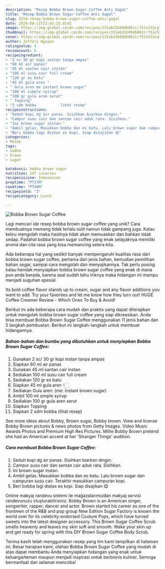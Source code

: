 ```yaml
---
description: "Resep Bobba Brown Sugar Coffee Anti Gagal"
title: "Resep Bobba Brown Sugar Coffee Anti Gagal"
slug: 5254-resep-bobba-brown-sugar-coffee-anti-gagal
date: 2020-08-11T22:43:25.014Z
image: https://img-global.cpcdn.com/recipes/231ab25b09db061c/751x532cq70/bobba-brown-sugar-coffee-foto-resep-utama.jpg
thumbnail: https://img-global.cpcdn.com/recipes/231ab25b09db061c/751x532cq70/bobba-brown-sugar-coffee-foto-resep-utama.jpg
cover: https://img-global.cpcdn.com/recipes/231ab25b09db061c/751x532cq70/bobba-brown-sugar-coffee-foto-resep-utama.jpg
author: Jeffery Nguyen
ratingvalue: 4
reviewcount: 6
recipeingredient:
- "2 sc 30 gr kopi instan tanpa ampas"
- "60 ml air panas"
- "45 ml santan cair instan"
- "100 ml susu cair full cream"
- "120 gr es batu"
- "45 ml gula aren "
- " Gula aren me instant brown sugar"
- "100 ml simple syirup"
- "100 gr gula aren serut"
- " Topping"
- "2 sdm bobba           lihat resep"
recipeinstructions:
- "Seduh kopi dg air panas. Sisihkan biarkan dingin."
- "Campur susu cair dan santan cair aduk rata. Sisihkan."
- "Ini brown sugar instan."
- "Ambil gelas. Masukkan bobba dan es batu. Lalu brown sugar dan campuran susu cair. Terakhir masukkan campuran kopi."
- "Beri bobba lagi diatas es kopi. Siap disajikan 😋"
categories:
- Resep
tags:
- bobba
- brown
- sugar

katakunci: bobba brown sugar 
nutrition: 147 calories
recipecuisine: Indonesian
preptime: "PT17M"
cooktime: "PT46M"
recipeyield: "3"
recipecategory: Lunch

---
```



![Bobba Brown Sugar Coffee](https://img-global.cpcdn.com/recipes/231ab25b09db061c/751x532cq70/bobba-brown-sugar-coffee-foto-resep-utama.jpg)

Lagi mencari ide resep bobba brown sugar coffee yang unik? Cara membuatnya memang tidak terlalu sulit namun tidak gampang juga. Kalau keliru mengolah maka hasilnya tidak akan memuaskan dan bahkan tidak sedap. Padahal bobba brown sugar coffee yang enak selayaknya memiliki aroma dan cita rasa yang bisa memancing selera kita.

Ada beberapa hal yang sedikit banyak mempengaruhi kualitas rasa dari bobba brown sugar coffee, pertama dari jenis bahan, kemudian pemilihan bahan segar, sampai cara mengolah dan menyajikannya. Tak perlu pusing kalau hendak menyiapkan bobba brown sugar coffee yang enak di mana pun anda berada, karena asal sudah tahu triknya maka hidangan ini mampu menjadi suguhan spesial.

Its bold coffee flavor stands up to cream, sugar and any flavor additions you want to add. Try your favorites and let me know how they turn out! HUGE Coffee Creamer Review - Which Ones To Buy &amp; Avoid!


Berikut ini ada beberapa cara mudah dan praktis yang dapat diterapkan untuk mengolah bobba brown sugar coffee yang siap dikreasikan. Anda bisa membuat Bobba Brown Sugar Coffee menggunakan 11 jenis bahan dan 5 langkah pembuatan. Berikut ini langkah-langkah untuk membuat hidangannya.

<!--inarticleads1-->

##### Bahan-bahan dan bumbu yang dibutuhkan untuk menyiapkan Bobba Brown Sugar Coffee:

1. Gunakan 2 sc/ 30 gr kopi instan tanpa ampas
1. Siapkan 60 ml air panas
1. Gunakan 45 ml santan cair instan
1. Sediakan 100 ml susu cair full cream
1. Sediakan 120 gr es batu
1. Siapkan 45 ml gula aren 👇🏻
1. Sediakan  Gula aren: (me: instant brown sugar)
1. Ambil 100 ml simple syirup
1. Sediakan 100 gr gula aren serut
1. Siapkan  Topping
1. Siapkan 2 sdm bobba           (lihat resep)


See more ideas about Bobby, Brown sugar, Bobby brown. View and license Bobby Brown pictures &amp; news photos from Getty Images. Video Music Awards Photos and Premium High Res Pictures. Millie Bobby Brown pretend she had an American accent at her &#39;Stranger Things&#39; audition. 

<!--inarticleads2-->

##### Cara membuat Bobba Brown Sugar Coffee:

1. Seduh kopi dg air panas. Sisihkan biarkan dingin.
1. Campur susu cair dan santan cair aduk rata. Sisihkan.
1. Ini brown sugar instan.
1. Ambil gelas. Masukkan bobba dan es batu. Lalu brown sugar dan campuran susu cair. Terakhir masukkan campuran kopi.
1. Beri bobba lagi diatas es kopi. Siap disajikan 😋


Online makyaj randevu sistemi ile mağazalarımızdan makyaj servisi randevunuzu oluşturabilirsiniz. Bobby Brown is an American singer, songwriter, rapper, dancer and actor. Brown started his career as one of the frontmen of the R&amp;B and pop group New Edition Sugar Factory is known the world over for its celebrity-endorsed Couture Pops, which have turned sweets into the latest designer accessory. This Brown Sugar Coffee Scrub smells heavenly and leaves my skin soft and smooth. Wake your skin up and get ready for spring with this DIY Brown Sugar Coffee Body Scrub. 

Terima kasih telah menggunakan resep yang tim kami tampilkan di halaman ini. Besar harapan kami, olahan Bobba Brown Sugar Coffee yang mudah di atas dapat membantu Anda menyiapkan hidangan yang enak untuk keluarga/teman maupun menjadi inspirasi untuk berbisnis kuliner. Semoga bermanfaat dan selamat mencoba!
